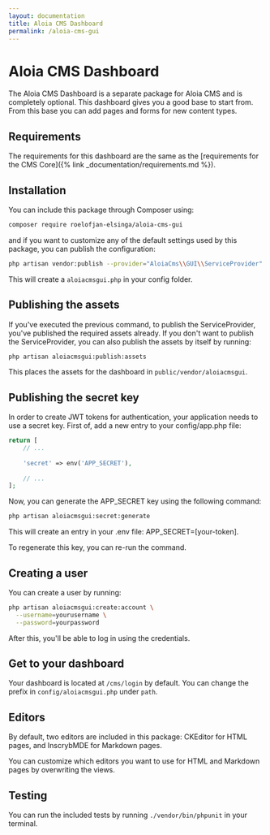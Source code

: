 ```yaml
---
layout: documentation
title: Aloia CMS Dashboard
permalink: /aloia-cms-gui
---
```


# Aloia CMS Dashboard

The Aloia CMS Dashboard is a separate package for Aloia CMS and is completely optional.
This dashboard gives you a good base to start from. 
From this base you can add pages and forms for new content types.

## Requirements
The requirements for this dashboard are the same as the [requirements for the CMS Core]({% link _documentation/requirements.md %}).

## Installation
You can include this package through Composer using:

```bash
composer require roelofjan-elsinga/aloia-cms-gui
```

and if you want to customize any of the default settings used by this package, you can publish the configuration:

```bash
php artisan vendor:publish --provider="AloiaCms\\GUI\\ServiceProvider"
```

This will create a ``aloiacmsgui.php`` in your config folder.

## Publishing the assets

If you've executed the previous command, to publish the ServiceProvider, you've published the required assets already.
If you don't want to publish the ServiceProvider, you can also publish the assets by itself by running:

```bash
php artisan aloiacmsgui:publish:assets
```

This places the assets for the dashboard in ``public/vendor/aloiacmsgui``.

## Publishing the secret key
In order to create JWT tokens for authentication, your application needs to use a secret key. 
First of, add a new entry to your config/app.php file:

```php
return [
    // ... 
    
    'secret' => env('APP_SECRET'),
    
    // ... 
];
```

Now, you can generate the APP_SECRET key using the following command:

```bash
php artisan aloiacmsgui:secret:generate
```

This will create an entry in your .env file: APP_SECRET=[your-token].

To regenerate this key, you can re-run the command.

## Creating a user

You can create a user by running:

```bash
php artisan aloiacmsgui:create:account \
  --username=yourusername \
  --password=yourpassword
```

After this, you'll be able to log in using the credentials.

## Get to your dashboard
Your dashboard is located at ``/cms/login`` by default. 
You can change the prefix in ``config/aloiacmsgui.php`` under ``path``.

## Editors

By default, two editors are included in this package: CKEditor for HTML pages, and InscrybMDE for Markdown pages.

You can customize which editors you want to use for HTML and Markdown pages by overwriting the views.

## Testing

You can run the included tests by running ``./vendor/bin/phpunit`` in your terminal.